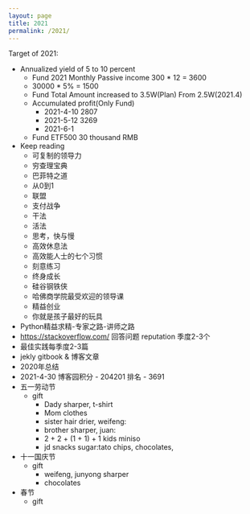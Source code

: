 ```yaml
---
layout: page
title: 2021
permalink: /2021/
---
```


Target of 2021:
- Annualized yield of 5 to 10 percent
  - Fund 2021 Monthly Passive income 300 * 12 = 3600
  - 30000 * 5% = 1500
  - Fund Total Amount increased to 3.5W(Plan) From 2.5W(2021.4)
  - Accumulated profit(Only Fund)
    - 2021-4-10 2807
    - 2021-5-12 3269
    - 2021-6-1
  - Fund ETF500 30 thousand RMB
- Keep reading
  - 可复制的领导力
  - 穷查理宝典
  - 巴菲特之道
  - 从0到1
  - 联盟
  - 支付战争
  - 干法
  - 活法
  - 思考，快与慢
  - 高效休息法
  - 高效能人士的七个习惯
  - 刻意练习
  - 终身成长
  - 硅谷钢铁侠
  - 哈佛商学院最受欢迎的领导课
  - 精益创业
  - 你就是孩子最好的玩具
- Python精益求精-专家之路-讲师之路
- https://stackoverflow.com/ 回答问题 reputation 季度2-3个
- 最佳实践每季度2-3篇
- jekly gitbook & 博客文章
- 2020年总结
- 2021-4-30 博客园积分 - 204201 排名 - 3691
- 五一劳动节
  - gift
    - Dady sharper, t-shirt
    - Mom clothes
    - sister hair drier, weifeng:
    - brother sharper, juan:
    - 2 + 2 + (1 + 1) + 1  kids miniso
    - jd snacks sugar:tato chips, chocolates,
- 十一国庆节
  - gift
    - weifeng, junyong sharper
    - chocolates
- 春节
  - gift
